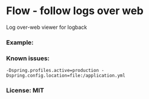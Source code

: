 Flow - follow logs over web
==============
Log over-web viewer for logback

### Example:

### Known issues:

```
-Dspring.profiles.active=production -Dspring.config.location=file:/application.yml
```

### License: MIT
